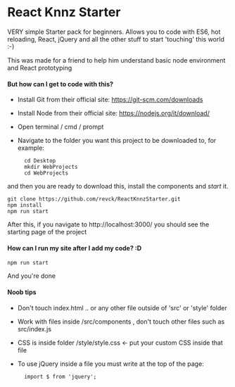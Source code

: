 # React Knnz Starter

VERY simple Starter pack for beginners.
Allows you to code with ES6, hot reloading, React, jQuery and all the other stuff to start 'touching' this world :-)

This was made for a friend to help him understand basic node environment and React prototyping

#### But how can I get to code with this?

- Install Git from their official site: https://git-scm.com/downloads
- Install Node from their official site: https://nodejs.org/it/download/
- Open terminal / cmd / prompt
- Navigate to the folder you want this project to be downloaded to, for example:

        cd Desktop
        mkdir WebProjects
        cd WebProjects

and then you are ready to download this, install the components and *start* it.

    git clone https://github.com/revck/ReactKnnzStarter.git
    npm install
    npm run start

After this, if you navigate to http://localhost:3000/ you should see the starting page of the project

#### How can I run my site after I add my code? :D

    npm run start

And you're done

#### Noob tips

- Don't touch index.html .. or any other file outside of 'src' or 'style' folder
- Work with files inside /src/components , don't touch other files such as src/index.js
- CSS is inside folder /style/style.css <- put your custom CSS inside that file
- To use jQuery inside a file you must write at the top of the page:

        import $ from 'jquery';